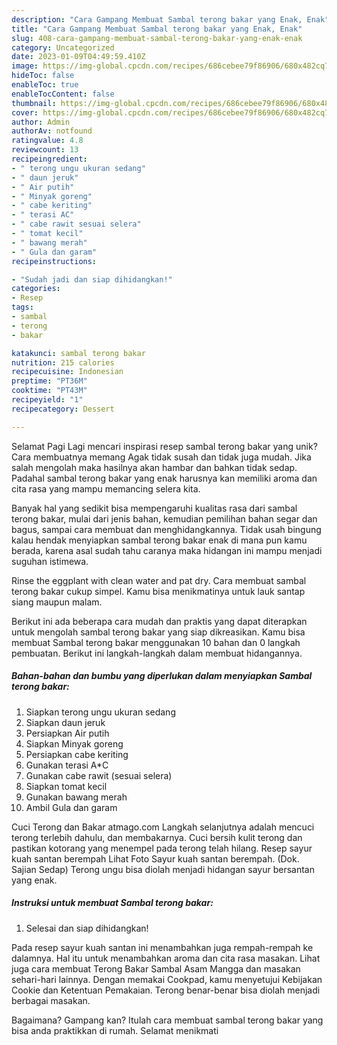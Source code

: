 ```yaml
---
description: "Cara Gampang Membuat Sambal terong bakar yang Enak, Enak"
title: "Cara Gampang Membuat Sambal terong bakar yang Enak, Enak"
slug: 408-cara-gampang-membuat-sambal-terong-bakar-yang-enak-enak
category: Uncategorized
date: 2023-01-09T04:49:59.410Z
image: https://img-global.cpcdn.com/recipes/686cebee79f86906/680x482cq70/sambal-terong-bakar-foto-resep-utama.jpg
hideToc: false
enableToc: true
enableTocContent: false
thumbnail: https://img-global.cpcdn.com/recipes/686cebee79f86906/680x482cq70/sambal-terong-bakar-foto-resep-utama.jpg
cover: https://img-global.cpcdn.com/recipes/686cebee79f86906/680x482cq70/sambal-terong-bakar-foto-resep-utama.jpg
author: Admin
authorAv: notfound
ratingvalue: 4.8
reviewcount: 13
recipeingredient:
- " terong ungu ukuran sedang"
- " daun jeruk"
- " Air putih"
- " Minyak goreng"
- " cabe keriting"
- " terasi AC"
- " cabe rawit sesuai selera"
- " tomat kecil"
- " bawang merah"
- " Gula dan garam"
recipeinstructions:

- "Sudah jadi dan siap dihidangkan!"
categories:
- Resep
tags:
- sambal
- terong
- bakar

katakunci: sambal terong bakar 
nutrition: 215 calories
recipecuisine: Indonesian
preptime: "PT36M"
cooktime: "PT43M"
recipeyield: "1"
recipecategory: Dessert

---
```



Selamat Pagi Lagi mencari inspirasi resep sambal terong bakar yang unik? Cara membuatnya memang Agak tidak susah dan tidak juga mudah. Jika salah mengolah maka hasilnya akan hambar dan bahkan tidak sedap. Padahal sambal terong bakar yang enak harusnya kan memiliki aroma dan cita rasa yang mampu memancing selera kita.


Banyak hal yang sedikit bisa mempengaruhi kualitas rasa dari sambal terong bakar, mulai dari jenis bahan, kemudian pemilihan bahan segar dan bagus, sampai cara membuat dan menghidangkannya. Tidak usah bingung kalau hendak menyiapkan sambal terong bakar enak di mana pun kamu berada, karena asal sudah tahu caranya maka hidangan ini mampu menjadi suguhan istimewa.

Rinse the eggplant with clean water and pat dry. Cara membuat sambal terong bakar cukup simpel. Kamu bisa menikmatinya untuk lauk santap siang maupun malam.


Berikut ini ada beberapa cara mudah dan praktis yang dapat diterapkan untuk mengolah sambal terong bakar yang siap dikreasikan. Kamu bisa membuat Sambal terong bakar menggunakan 10 bahan dan 0 langkah pembuatan. Berikut ini langkah-langkah dalam membuat hidangannya.

<!--inarticleads1-->

##### Bahan-bahan dan bumbu yang diperlukan dalam menyiapkan Sambal terong bakar:

1. Siapkan  terong ungu ukuran sedang
1. Siapkan  daun jeruk
1. Persiapkan  Air putih
1. Siapkan  Minyak goreng
1. Persiapkan  cabe keriting
1. Gunakan  terasi A*C
1. Gunakan  cabe rawit (sesuai selera)
1. Siapkan  tomat kecil
1. Gunakan  bawang merah
1. Ambil  Gula dan garam


Cuci Terong dan Bakar atmago.com Langkah selanjutnya adalah mencuci terong terlebih dahulu, dan membakarnya. Cuci bersih kulit terong dan pastikan kotorang yang menempel pada terong telah hilang. Resep sayur kuah santan berempah Lihat Foto Sayur kuah santan berempah. (Dok. Sajian Sedap) Terong ungu bisa diolah menjadi hidangan sayur bersantan yang enak. 

<!--inarticleads2-->

##### Instruksi untuk membuat Sambal terong bakar:


1. Selesai dan siap dihidangkan!

Pada resep sayur kuah santan ini menambahkan juga rempah-rempah ke dalamnya. Hal itu untuk menambahkan aroma dan cita rasa masakan. Lihat juga cara membuat Terong Bakar Sambal Asam Mangga dan masakan sehari-hari lainnya. Dengan memakai Cookpad, kamu menyetujui Kebijakan Cookie dan Ketentuan Pemakaian. Terong benar-benar bisa diolah menjadi berbagai masakan. 

Bagaimana? Gampang kan? Itulah cara membuat sambal terong bakar yang bisa anda praktikkan di rumah. Selamat menikmati
